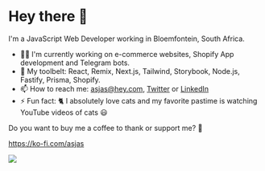 # Hey there 👋

I'm a JavaScript Web Developer working in Bloemfontein, South Africa.

- 👨‍💻 I'm currently working on e-commerce websites, Shopify App development and Telegram bots.
- 🧰 My toolbelt: React, Remix, Next.js, Tailwind, Storybook, Node.js, Fastify, Prisma, Shopify.
- 📫 How to reach me: asjas@hey.com, [Twitter](http://twitter.com/_asjas) or [LinkedIn](https://www.linkedin.com/in/asjasroos/)
- ⚡ Fun fact: 🐈 I absolutely love cats and my favorite pastime is watching YouTube videos of cats 😃

Do you want to buy me a coffee to thank or support me? 🙂

https://ko-fi.com/asjas

<img src="https://github-readme-stats.vercel.app/api/top-langs/?username=asjas&private=true&layout=compact&langs_count=6&theme=cobalt2" />
